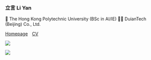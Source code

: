 ### 立言 Li Yan

:school: The Hong Kong Polytechnic University (BSc in AI/IE)
👨‍💼 DuianTech (Beijing) Co., Ltd.

[Homepage](https://liyan.moe)&emsp;[CV](https://cv.leozhao.org)

![](https://github-readme-stats.vercel.app/api?username=liyanqwq&show_icons=true&theme=default&count_private=true&hide_title=true)

![](https://github-readme-stats.vercel.app/api/top-langs/?username=liyanqwq&show_icons=true&layout=compact&count_private=true&hide_title=true&theme=default)

